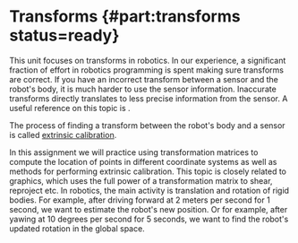 # Transforms {#part:transforms status=ready}

This unit focuses on transforms in robotics. In our experience, a
significant fraction of effort in robotics programming is spent making
sure transforms are correct. If you have an incorrect transform
between a sensor and the robot's body, it is much harder to use the
sensor information. Inaccurate transforms directly translates to less
precise information from the sensor. A useful reference on this topic
is [](#bib:diebel2006representing).

The process of finding a transform between the robot's body and a sensor is
called [extrinsic
calibration](https://en.wikipedia.org/wiki/Camera_resectioning#Extrinsic_parameters).



In this assignment we will practice using transformation matrices to compute
the location of points in different coordinate systems as well as methods for
performing extrinsic calibration. This topic is closely related to graphics,
which uses the full power of a transformation matrix to shear, reproject etc.
In robotics, the main activity is translation and rotation of rigid bodies. For
example, after driving forward at 2 meters per second for 1 second, we want to
estimate the robot's new position. Or for example, after yawing at 10 degrees
per second for 5 seconds, we want to find the robot's updated rotation in the
global space.
